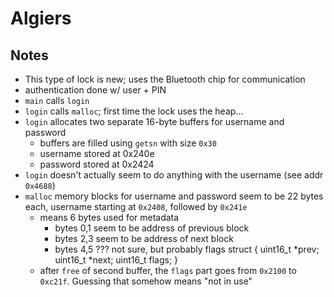 # Algiers

## Notes
 - This type of lock is new; uses the Bluetooth chip for communication
 - authentication done w/ user + PIN
 - `main` calls `login`
 - `login` calls `malloc`; first time the lock uses the heap...
 - `login` allocates two separate 16-byte buffers for username and password
   - buffers are filled using `getsn` with size `0x30`
   - username stored at 0x240e
   - password stored at 0x2424
 - `login` doesn't actually seem to do anything with the username (see addr `0x4688`)
 - `malloc` memory blocks for username and password seem to be 22 bytes each, username starting at `0x2408`, followed by `0x241e`
    - means 6 bytes used for metadata
      - bytes 0,1 seem to be address of previous block
      - bytes 2,3 seem to be address of next block
      - bytes 4,5 ??? not sure, but probably flags
      struct {
          uint16_t *prev;
          uint16_t *next;
          uint16_t flags;
      }
    - after `free` of second buffer, the `flags` part goes from `0x2100` to `0xc21f`.  Guessing that somehow means "not in use"
